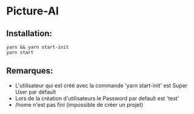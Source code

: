 # Picture-AI

## Installation:

```
yarn && yarn start-init
yarn start
```

## Remarques:

- L'utilisateur qui est créé avec la commande 'yarn start-init' est Super User par défault
- Lors de la création d'utilisateurs le Password par default est 'test'
- /home n'est pas fini (impossible de créer un projet)
